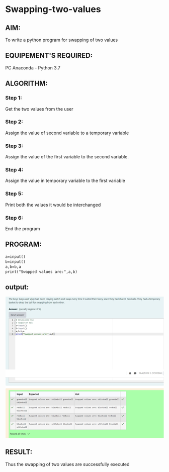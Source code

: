 # Swapping-two-values
## AIM:
To write a python program for swapping of two values
## EQUIPEMENT'S REQUIRED: 
PC
Anaconda - Python 3.7
## ALGORITHM: 
### Step 1:
Get the two values from the user
### Step 2: 
Assign the value of second variable to a temporary variable 
### Step 3: 
Assign the value of the first variable to the second variable.
### Step 4:  
Assign the value in temporary variable to the first variable
### Step 5: 
Print both the values it would be interchanged
### Step 6: 
End the program
## PROGRAM:
    a=input()
    b=input()
    a,b=b,a
    print("Swapped values are:",a,b)
## output:
![output image](<ex 1 output_lms2.ai.saveetha.in.jpeg>)


## RESULT:
Thus the swapping of two values are successfully executed




